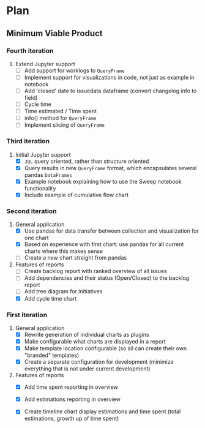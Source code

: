 # Plan

## Minimum Viable Product

### Fourth iteration

1. Extend Jupyter support
    - [ ] Add support for worklogs to `QueryFrame`
    - [ ] Implement support for visualizations in code, not just as example in notebook
    - [ ] Add 'closed' date to issuedata dataframe (convert changelog info to field)
    - [ ] Cycle time
    - [ ] Time estimated / Time spent
    - [ ] info() method for `QueryFrame`
    - [ ] Implement slicing of `QueryFrame`

### Third iteration

1. Initial Jupyter support
    - [x] `JQL` query oriented, rather than structure oriented
    - [x] Query results in new `QueryFrame` format, which encapsulates several pandas `DataFrames`
    - [x] Example notebook explaining how to use the Sweep notebook functionality
    - [x] Include example of cumulative flow chart

### Second iteration

1. General application
    - [x] Use pandas for data transfer between collection and visualization for one chart
    - [x] Based on experience with first chart: use pandas for all current charts where this makes sense
    - [ ] Create a new chart straight from pandas

2. Features of reports
    - [ ] Create backlog report with ranked overview of all issues
    - [ ] Add dependencies and their status (Open/Closed) to the backlog report
    - [ ] Add tree diagram for Initiatives
    - [x] Add cycle time chart

### First iteration

1. General application
   - [x] Rewrite generation of individual charts as plugins
   - [x] Make configurable what charts are displayed in a report
   - [x] Make template location configurable (so all can create their own "branded" templates)
   - [x] Create a separate configuration for development (minimize everything that is not under current development)

2. Features of reports
   - [x] Add time spent reporting in overview
   - [x] Add estimations reporting in overview
   - [x] Create timeline chart display estimations and time spent (total estimations, growth up of time spent)



